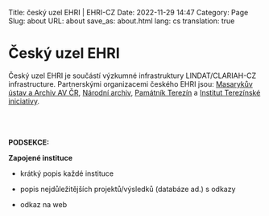 Title: český uzel EHRI | EHRI-CZ
Date: 2022-11-29 14:47
Category: Page
Slug: about
URL: about
save_as: about.html
lang: cs
translation: true

# Český uzel EHRI

Český uzel EHRI je součástí výzkumné infrastruktury LINDAT/CLARIAH-CZ infrastructure. Partnerskými organizacemi českého EHRI jsou: [Masarykův ústav a Archiv AV ČR](https://www.mua.cas.cz/), [Národní archiv](https://www.nacr.cz/), [Památník Terezín](https://www.pamatnik-terezin.cz/) a [Institut Terezínské iniciativy](https://www.terezinstudies.cz/).
</br>
</br>
</br>
</br>

**PODSEKCE:**
    
**Zapojené instituce**

- krátký popis každé instituce

- popis nejdůležitějších projektů/výsledků (databáze ad.) s odkazy

- odkaz na web
